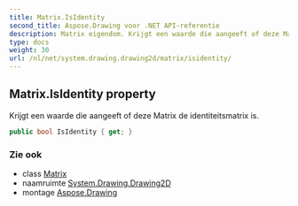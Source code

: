 ```yaml
---
title: Matrix.IsIdentity
second_title: Aspose.Drawing voor .NET API-referentie
description: Matrix eigendom. Krijgt een waarde die aangeeft of deze Matrix de identiteitsmatrix is.
type: docs
weight: 30
url: /nl/net/system.drawing.drawing2d/matrix/isidentity/
---
```

## Matrix.IsIdentity property

Krijgt een waarde die aangeeft of deze Matrix de identiteitsmatrix is.

```csharp
public bool IsIdentity { get; }
```

### Zie ook

* class [Matrix](../)
* naamruimte [System.Drawing.Drawing2D](../../matrix/)
* montage [Aspose.Drawing](../../../)


